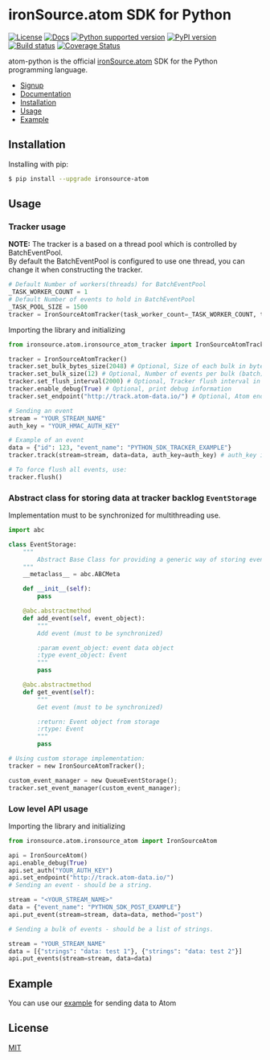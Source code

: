 # ironSource.atom SDK for Python
 [![License][license-image]][license-url]
 [![Docs][docs-image]][docs-url]
 [![Python supported version][python-support]][python-url]
 [![PyPI version][package-image]][package-url]
 [![Build status][travis-image]][travis-url]
 [![Coverage Status][coverage-image]][coverage-url]

atom-python is the official [ironSource.atom](http://www.ironsrc.com/data-flow-management) SDK for the Python programming language.

- [Signup](https://atom.ironsrc.com/#/signup)
- [Documentation](https://ironsource.github.io/atom-python/)
- [Installation](#installation)
- [Usage](#usage)
- [Example](#example)

## Installation
Installing with pip:
```bash
$ pip install --upgrade ironsource-atom
```

## Usage
 
### Tracker usage
**NOTE:**
The tracker is a based on a thread pool which is controlled by BatchEventPool.  
By default the BatchEventPool is configured to use one thread, you can change it when constructing the tracker.  
```python
# Default Number of workers(threads) for BatchEventPool
_TASK_WORKER_COUNT = 1
# Default Number of events to hold in BatchEventPool
_TASK_POOL_SIZE = 1500
tracker = IronSourceAtomTracker(task_worker_count=_TASK_WORKER_COUNT, task_pool_size=_TASK_POOL_SIZE)
```

Importing the library and initializing  
```python
from ironsource.atom.ironsource_atom_tracker import IronSourceAtomTracker

tracker = IronSourceAtomTracker()
tracker.set_bulk_bytes_size(2048) # Optional, Size of each bulk in bytes (default: 64KB)
tracker.set_bulk_size(12) # Optional, Number of events per bulk (batch) (default: 500) 
tracker.set_flush_interval(2000) # Optional, Tracker flush interval in milliseconds (default: 10 seconds)
tracker.enable_debug(True) # Optional, print debug information
tracker.set_endpoint("http://track.atom-data.io/") # Optional, Atom endpoint

# Sending an event
stream = "YOUR_STREAM_NAME"
auth_key = "YOUR_HMAC_AUTH_KEY"

# Example of an event
data = {"id": 123, "event_name": "PYTHON_SDK_TRACKER_EXAMPLE"}
tracker.track(stream=stream, data=data, auth_key=auth_key) # auth_key is optional

# To force flush all events, use:
tracker.flush()
```
### Abstract class for storing data at tracker backlog `EventStorage`
Implementation must to be synchronized for multithreading use.
```python
import abc

class EventStorage:
    """
        Abstract Base Class for providing a generic way of storing events in a backlog before they are sent to Atom.
    """
    __metaclass__ = abc.ABCMeta

    def __init__(self):
        pass

    @abc.abstractmethod
    def add_event(self, event_object):
        """
        Add event (must to be synchronized)

        :param event_object: event data object
        :type event_object: Event
        """
        pass

    @abc.abstractmethod
    def get_event(self):
        """
        Get event (must to be synchronized)

        :return: Event object from storage
        :rtype: Event
        """
        pass

# Using custom storage implementation:
tracker = new IronSourceAtomTracker();

custom_event_manager = new QueueEventStorage();
tracker.set_event_manager(custom_event_manager);
```

### Low level API usage
Importing the library and initializing
```python
from ironsource.atom.ironsource_atom import IronSourceAtom

api = IronSourceAtom()
api.enable_debug(True)
api.set_auth("YOUR_AUTH_KEY")
api.set_endpoint("http://track.atom-data.io/")
# Sending an event - should be a string.

stream = "<YOUR_STREAM_NAME>"
data = {"event_name": "PYTHON_SDK_POST_EXAMPLE"}
api.put_event(stream=stream, data=data, method="post")

# Sending a bulk of events - should be a list of strings.

stream = "YOUR_STREAM_NAME"
data = [{"strings": "data: test 1"}, {"strings": "data: test 2"}]
api.put_events(stream=stream, data=data)
```

## Example

You can use our [example][example-url] for sending data to Atom

## License
[MIT][license-url]

[license-image]: https://img.shields.io/badge/license-MIT-blue.svg
[license-url]: LICENSE
[example-url]: ironsource_example/
[travis-image]: https://img.shields.io/travis/ironSource/atom-python.svg
[travis-url]: https://travis-ci.org/ironSource/atom-python
[package-image]: https://badge.fury.io/py/ironsource-atom.svg
[package-url]: https://badge.fury.io/py/ironsource-atom
[python-support]:  https://img.shields.io/badge/python-2.7%2C%203.3%2C%203.4%2C%203.5-blue.svg
[python-url]: https://www.python.org/
[coverage-image]: https://coveralls.io/repos/github/ironSource/atom-python/badge.svg?branch=master
[coverage-url]: https://coveralls.io/github/ironSource/atom-python?branch=master
[docs-image]: https://img.shields.io/badge/docs-latest-blue.svg
[docs-url]: https://ironsource.github.io/atom-python/